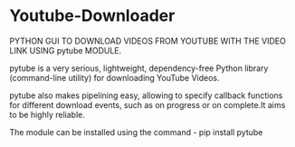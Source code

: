 # Youtube-Downloader
PYTHON GUI TO DOWNLOAD VIDEOS FROM YOUTUBE WITH THE VIDEO LINK USING pytube MODULE.

pytube is a very serious, lightweight, dependency-free Python library (command-line utility) for downloading YouTube Videos.

pytube also makes pipelining easy, allowing to specify callback functions for different download events, such as on progress or on complete.It aims to be highly reliable.

The module can be installed using the command - pip install pytube
